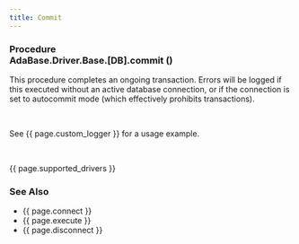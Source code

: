 ```yaml
---
title: Commit
---
```


<div class="leftside">
<h3>Procedure<br/>
AdaBase.Driver.Base.[DB].commit ()</h3>
<p>This procedure completes an ongoing transaction.  Errors will be logged
if this executed without an active database connection, or if the connection
is set to autocommit mode (which effectively prohibits transactions).</p>
<br/>
<p class="caption">See {{ page.custom_logger }} for a usage example.</p>
<br/>
<p>{{ page.supported_drivers }}</p>
</div>
<div class="sidenav">
  <h3>See Also</h3>
  <ul>
    <li>{{ page.connect }}</li>
    <li>{{ page.execute }}</li>
    <li>{{ page.disconnect }}</li>
  </ul>
</div>
